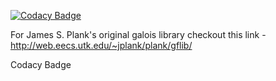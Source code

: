 
[![Codacy Badge](https://api.codacy.com/project/badge/Grade/cf5bc8ee09544e3ebbe8364b992198a0)](https://app.codacy.com/gh/Seagate/cortx-motr-galois?utm_source=github.com&utm_medium=referral&utm_content=Seagate/cortx-motr-galois&utm_campaign=Badge_Grade)

For James S. Plank's original galois library checkout this link - <http://web.eecs.utk.edu/~jplank/plank/gflib/>

Codacy Badge
